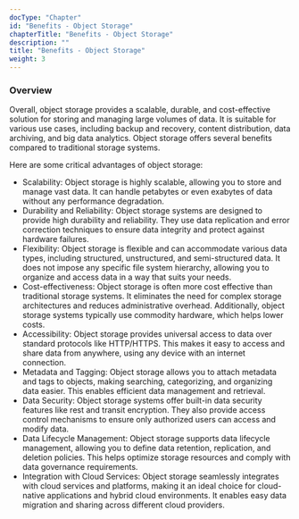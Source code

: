 ```yaml
---
docType: "Chapter"
id: "Benefits - Object Storage"
chapterTitle: "Benefits - Object Storage"
description: ""
title: "Benefits - Object Storage"
weight: 3
---
```



### **Overview**

Overall, object storage provides a scalable, durable, and cost-effective solution for storing and managing large volumes of data. It is suitable for various use cases, including backup and recovery, content distribution, data archiving, and big data analytics. Object storage offers several benefits compared to traditional storage systems.

Here are some critical advantages of object storage:

- Scalability: Object storage is highly scalable, allowing you to store and manage vast data. It can handle petabytes or even exabytes of data without any performance degradation.
- Durability and Reliability: Object storage systems are designed to provide high durability and reliability. They use data replication and error correction techniques to ensure data integrity and protect against hardware failures.
- Flexibility: Object storage is flexible and can accommodate various data types, including structured, unstructured, and semi-structured data. It does not impose any specific file system hierarchy, allowing you to organize and access data in a way that suits your needs.
- Cost-effectiveness: Object storage is often more cost effective than traditional storage systems. It eliminates the need for complex storage architectures and reduces administrative overhead. Additionally, object storage systems typically use commodity hardware, which helps lower costs.
- Accessibility: Object storage provides universal access to data over standard protocols like HTTP/HTTPS. This makes it easy to access and share data from anywhere, using any device with an internet connection.
- Metadata and Tagging: Object storage allows you to attach metadata and tags to objects, making searching, categorizing, and organizing data easier. This enables efficient data management and retrieval.
- Data Security: Object storage systems offer built-in data security features like rest and transit encryption. They also provide access control mechanisms to ensure only authorized users can access and modify data.
- Data Lifecycle Management: Object storage supports data lifecycle management, allowing you to define data retention, replication, and deletion policies. This helps optimize storage resources and comply with data governance requirements.
- Integration with Cloud Services: Object storage seamlessly integrates with cloud services and platforms, making it an ideal choice for cloud-native applications and hybrid cloud environments. It enables easy data migration and sharing across different cloud providers.

